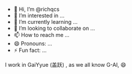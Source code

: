 - 👋 Hi, I’m @richqcs
- 👀 I’m interested in ...
- 🌱 I’m currently learning ...
- 💞️ I’m looking to collaborate on ...
- 📫 How to reach me ...
- 😄 Pronouns: ...
- ⚡ Fun fact: ...

<!---
richqcs/richqcs is a ✨ special ✨ repository because its `README.md` (this file) appears on your GitHub profile.
You can click the Preview link to take a look at your changes.
--->

I work in GaiYyue (盖跃) , as we all know G-AI, 😄
